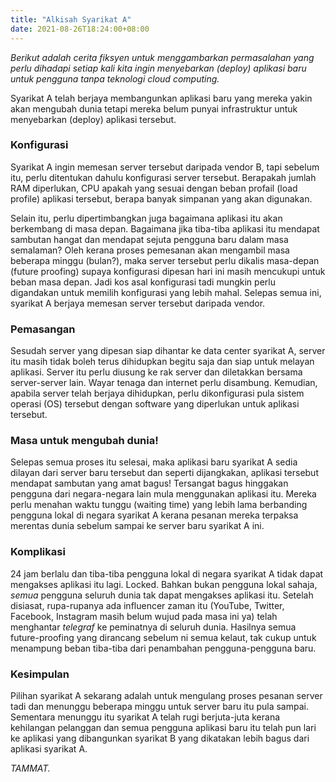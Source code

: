 ```yaml
---
title: "Alkisah Syarikat A"
date: 2021-08-26T18:24:00+08:00
---
```


*Berikut adalah cerita fiksyen untuk menggambarkan permasalahan yang perlu dihadapi setiap kali kita ingin menyebarkan (deploy) aplikasi baru untuk pengguna tanpa teknologi cloud computing.*

Syarikat A telah berjaya membangunkan aplikasi baru yang mereka yakin akan mengubah dunia tetapi mereka belum punyai infrastruktur untuk menyebarkan (deploy) aplikasi tersebut.

### Konfigurasi

Syarikat A ingin memesan server tersebut daripada vendor B, tapi sebelum itu, perlu ditentukan dahulu konfigurasi server tersebut. Berapakah jumlah RAM diperlukan, CPU apakah yang sesuai dengan beban profail (load profile) aplikasi tersebut, berapa banyak simpanan yang akan digunakan.

Selain itu, perlu dipertimbangkan juga bagaimana aplikasi itu akan berkembang di masa depan. Bagaimana jika tiba-tiba aplikasi itu mendapat sambutan hangat dan mendapat sejuta pengguna baru dalam masa semalaman? Oleh kerana proses pemesanan akan mengambil masa beberapa minggu (bulan?), maka server tersebut perlu dikalis masa-depan (future proofing) supaya konfigurasi dipesan hari ini masih mencukupi untuk beban masa depan. Jadi kos asal konfigurasi tadi mungkin perlu digandakan untuk memilih konfigurasi yang lebih mahal. Selepas semua ini, syarikat A berjaya memesan server tersebut daripada vendor.

### Pemasangan

Sesudah server yang dipesan siap dihantar ke data center syarikat A, server itu masih tidak boleh terus dihidupkan begitu saja dan siap untuk melayan aplikasi. Server itu perlu diusung ke rak server dan diletakkan bersama server-server lain. Wayar tenaga dan internet perlu disambung. Kemudian, apabila server telah berjaya dihidupkan, perlu dikonfigurasi pula sistem operasi (OS) tersebut dengan software yang diperlukan untuk aplikasi tersebut.

### Masa untuk mengubah dunia!

Selepas semua proses itu selesai, maka aplikasi baru syarikat A sedia dilayan dari server baru tersebut dan seperti dijangkakan, aplikasi tersebut mendapat sambutan yang amat bagus! Tersangat bagus hinggakan pengguna dari negara-negara lain mula menggunakan aplikasi itu. Mereka perlu menahan waktu tunggu (waiting time) yang lebih lama berbanding pengguna lokal di negara syarikat A kerana pesanan mereka terpaksa merentas dunia sebelum sampai ke server baru syarikat A ini.

### Komplikasi

24 jam berlalu dan tiba-tiba pengguna lokal di negara syarikat A tidak dapat mengakses aplikasi itu lagi. Locked. Bahkan bukan pengguna lokal sahaja, *semua* pengguna seluruh dunia tak dapat mengakses aplikasi itu. Setelah disiasat, rupa-rupanya ada influencer zaman itu (YouTube, Twitter, Facebook, Instagram masih belum wujud pada masa ini ya) telah menghantar *telegraf* ke peminatnya di seluruh dunia. Hasilnya semua future-proofing yang dirancang sebelum ni semua kelaut, tak cukup untuk menampung beban tiba-tiba dari penambahan pengguna-pengguna baru.

### Kesimpulan

Pilihan syarikat A sekarang adalah untuk mengulang proses pesanan server tadi dan menunggu beberapa minggu untuk server baru itu pula sampai. Sementara menunggu itu syarikat A telah rugi berjuta-juta kerana kehilangan pelanggan dan semua pengguna aplikasi baru itu telah pun lari ke aplikasi yang dibangunkan syarikat B yang dikatakan lebih bagus dari aplikasi syarikat A.

*TAMMAT.*
